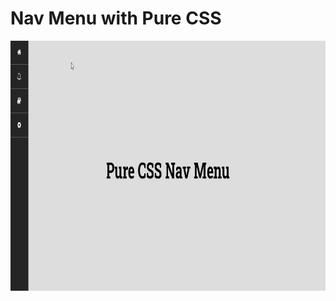 # Nav Menu with Pure CSS

<p align="center">
    <a href="https://leonardomacedocano.github.io/Pure-CSS-Nav-Menu/">
        <img src="img/demo.gif" width="700" height="400" />
    </a>
</p>